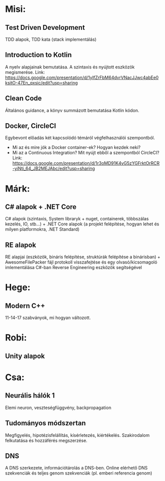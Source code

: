 # Misi:
## Test Driven Development
TDD alapok, TDD kata (stack implementálás)

## Introduction to Kotlin
A nyelv alapjainak bemutatása. A szintaxis és nyújtott eszközök megismerése.
Link: https://docs.google.com/presentation/d/1yIfZrFbM64dvrVNacJJwc4abEe0ksitO-47En_qxsic/edit?usp=sharing

## Clean Code
Általános guidance, a könyv summázott bemutatása Kotlin kódon.

## Docker, CircleCI
Egybevont előadás két kapcsolódó témáról végfelhasználói szempontból.
* Mi az és mire jók a Docker container-ek? Hogyan kezdek neki?
* Mi az a Continuous Integration? Mit nyújt ebből a szempontból CircleCI?
Link: https://docs.google.com/presentation/d/1r3oMD91K4vG5zYGFrktOrRCR-yiNti_64_JB2MEJAbc/edit?usp=sharing

# Márk:
## C# alapok + .NET Core
C# alapok (szintaxis, System libraryk + nuget, containerek, többszálas kezelés, IO, stb...) + .NET Core alapok (a projekt felépítése, hogyan lehet és milyen platformokra, .NET Standard)

## RE alapok
RE alapjai (eszközök, bináris felépítése, struktúrák felépítése a binárisban) + AwesomeFilePacker fájl protokoll visszafejtése és egy olvasó/kicsomagoló imlementálása C#-ban Reverse Engineering eszközök segítségével

# Hege:
## Modern C++
11-14-17 szabványok, mi hogyan változott.

# Robi:
## Unity alapok

# Csa:
## Neurális hálók 1
Elemi neuron, veszteségfüggvény, backpropagation

## Tudományos módszertan
Megfigyelés, hipotézisfelállítás, kísérletezés, kiértékelés. Szakirodalom felkutatása és hozzáférés megszerzése.

## DNS
A DNS szerkezete, információtárolás a DNS-ben. Online elérhető DNS szekvenciák és teljes genom szekvenciák (pl. emberi referencia genom)
